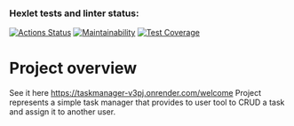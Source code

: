 ### Hexlet tests and linter status:
[![Actions Status](https://github.com/AlexVin11/java-project-99/actions/workflows/hexlet-check.yml/badge.svg)](https://github.com/AlexVin11/java-project-99/actions)
[![Maintainability](https://api.codeclimate.com/v1/badges/dc121359ba93aab28290/maintainability)](https://codeclimate.com/github/AlexVin11/java-project-99/maintainability)
[![Test Coverage](https://api.codeclimate.com/v1/badges/dc121359ba93aab28290/test_coverage)](https://codeclimate.com/github/AlexVin11/java-project-99/test_coverage)

# Project overview
See it here https://taskmanager-v3pj.onrender.com/welcome
Project represents a simple task manager that provides to user tool to CRUD a task and assign it to another user.
